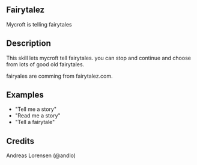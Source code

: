 ## Fairytalez
Mycroft is telling fairytales

## Description
This skill lets mycroft tell fairytales. you can stop and continue and choose from lots of good old fairytales.

fairyales are comming from fairytalez.com.

## Examples
 - "Tell me a story"
 - "Read me a story"
 - "Tell a fairytale"


## Credits
Andreas Lorensen (@andlo)



